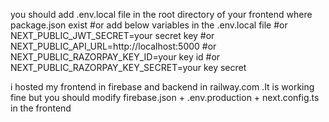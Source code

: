 you should add .env.local file in the root directory of your frontend where package.json exist
#or
add below variables in the .env.local file
#or
NEXT_PUBLIC_JWT_SECRET=your secret key
#or
NEXT_PUBLIC_API_URL=http://localhost:5000
#or
NEXT_PUBLIC_RAZORPAY_KEY_ID=your key id
#or
NEXT_PUBLIC_RAZORPAY_KEY_SECRET=your key secret


i hosted my frontend in firebase and backend in railway.com
.It is working fine but you should modify firebase.json + .env.production + next.config.ts  in the frontend


